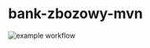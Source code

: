 # bank-zbozowy-mvn
![example workflow](https://github.com/kamil271e/bank-zbozowy-mvn/actions/workflows/ci.yml/badge.svg)
